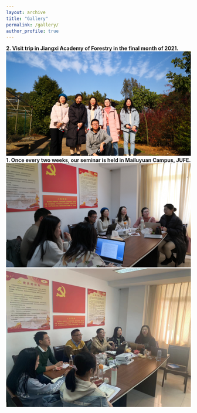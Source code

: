 ```yaml
---
layout: archive
title: "Gallery"
permalink: /gallery/
author_profile: true
---
```

<strong>2. Visit trip in Jiangxi Academy of Forestry in the final month of 2021.</strong>
<img src='/images/gallery/Trip_1.jpg'> 
<strong>1. Once every two weeks, our seminar is held in Mailuyuan Campus, JUFE.</strong>
<img src='/images/gallery/Seminar_2.jpg'> 
<img src='/images/gallery/Seminar_1.jpg'> 
